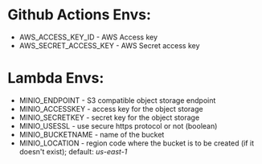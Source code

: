 # Github Actions Envs:
- AWS_ACCESS_KEY_ID - AWS Access key
- AWS_SECRET_ACCESS_KEY - AWS Secret access key

# Lambda Envs:
- MINIO_ENDPOINT - S3 compatible object storage endpoint
- MINIO_ACCESSKEY - access key for the object storage
- MINIO_SECRETKEY - secret key for the object storage
- MINIO_USESSL - use secure https protocol or not (boolean)
- MINIO_BUCKETNAME - name of the bucket
- MINIO_LOCATION - region code where the bucket is to be created (if it doesn't exist); default: _us-east-1_
